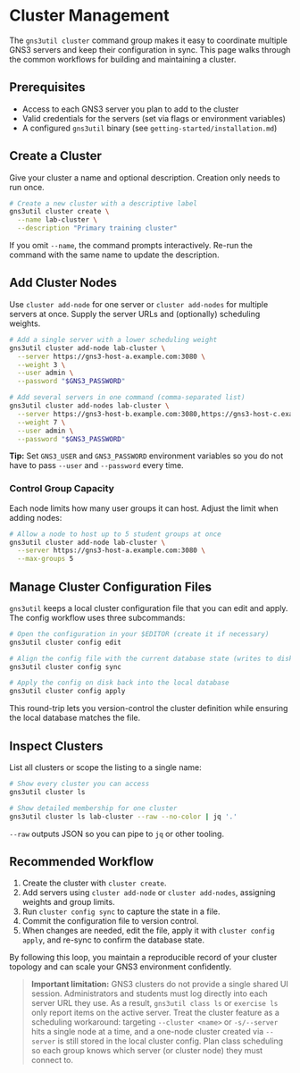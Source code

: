 # Cluster Management

The `gns3util cluster` command group makes it easy to coordinate multiple GNS3 servers and keep their configuration in sync. This page walks through the common workflows for building and maintaining a cluster.

## Prerequisites

- Access to each GNS3 server you plan to add to the cluster
- Valid credentials for the servers (set via flags or environment variables)
- A configured `gns3util` binary (see `getting-started/installation.md`)

## Create a Cluster

Give your cluster a name and optional description. Creation only needs to run once.

```bash
# Create a new cluster with a descriptive label
gns3util cluster create \
  --name lab-cluster \
  --description "Primary training cluster"
```

If you omit `--name`, the command prompts interactively. Re-run the command with the same name to update the description.

## Add Cluster Nodes

Use `cluster add-node` for one server or `cluster add-nodes` for multiple servers at once. Supply the server URLs and (optionally) scheduling weights.

```bash
# Add a single server with a lower scheduling weight
gns3util cluster add-node lab-cluster \
  --server https://gns3-host-a.example.com:3080 \
  --weight 3 \
  --user admin \
  --password "$GNS3_PASSWORD"

# Add several servers in one command (comma-separated list)
gns3util cluster add-nodes lab-cluster \
  --server https://gns3-host-b.example.com:3080,https://gns3-host-c.example.com:3080 \
  --weight 7 \
  --user admin \
  --password "$GNS3_PASSWORD"
```

**Tip:** Set `GNS3_USER` and `GNS3_PASSWORD` environment variables so you do not have to pass `--user` and `--password` every time.

### Control Group Capacity

Each node limits how many user groups it can host. Adjust the limit when adding nodes:

```bash
# Allow a node to host up to 5 student groups at once
gns3util cluster add-node lab-cluster \
  --server https://gns3-host-a.example.com:3080 \
  --max-groups 5
```

## Manage Cluster Configuration Files

`gns3util` keeps a local cluster configuration file that you can edit and apply. The config workflow uses three subcommands:

```bash
# Open the configuration in your $EDITOR (create it if necessary)
gns3util cluster config edit

# Align the config file with the current database state (writes to disk)
gns3util cluster config sync

# Apply the config on disk back into the local database
gns3util cluster config apply
```

This round-trip lets you version-control the cluster definition while ensuring the local database matches the file.

## Inspect Clusters

List all clusters or scope the listing to a single name:

```bash
# Show every cluster you can access
gns3util cluster ls

# Show detailed membership for one cluster
gns3util cluster ls lab-cluster --raw --no-color | jq '.'
```

`--raw` outputs JSON so you can pipe to `jq` or other tooling.

## Recommended Workflow

1. Create the cluster with `cluster create`.
2. Add servers using `cluster add-node` or `cluster add-nodes`, assigning weights and group limits.
3. Run `cluster config sync` to capture the state in a file.
4. Commit the configuration file to version control.
5. When changes are needed, edit the file, apply it with `cluster config apply`, and re-sync to confirm the database state.

By following this loop, you maintain a reproducible record of your cluster topology and can scale your GNS3 environment confidently.

> **Important limitation:** GNS3 clusters do not provide a single shared UI session. Administrators and students must log directly into each server URL they use. As a result, `gns3util class ls` or `exercise ls` only report items on the active server. Treat the cluster feature as a scheduling workaround: targeting `--cluster <name>` or `-s/--server` hits a single node at a time, and a one-node cluster created via `--server` is still stored in the local cluster config. Plan class scheduling so each group knows which server (or cluster node) they must connect to.

